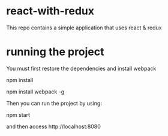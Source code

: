 # react-with-redux

This repo contains a simple application that uses react & redux

# running the project

You must first restore the dependencies and install webpack

npm install

npm install webpack -g

Then you can run the project by using:

npm start

and then access http://localhost:8080
